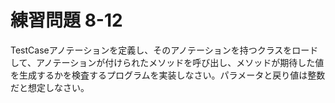# 練習問題 8-12

TestCaseアノテーションを定義し、そのアノテーションを持つクラスをロードして、アノテーションが付けられたメソッドを呼び出し、メソッドが期待した値を生成するかを検査するプログラムを実装しなさい。パラメータと戻り値は整数だと想定しなさい。
